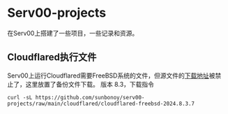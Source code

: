 # Serv00-projects

在Serv00上搭建了一些项目，一些记录和资源。

## Cloudflared执行文件

Serv00上运行Cloudflared需要FreeBSD系统的文件，但源文件的[下载地址](https://cloudflared.bowring.uk/binaries/)被禁止了，这里放置了备份文件下载。
版本 8.3，下载指令

```
curl -sL https://github.com/sunbonoy/serv00-projects/raw/main/cloudflared/cloudflared-freebsd-2024.8.3.7
```

